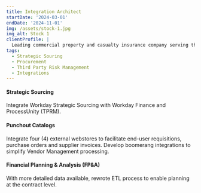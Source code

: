 ```yaml
---
title: Integration Architect
startDate: '2024-03-01'
endDate: '2024-11-01'
img: /assets/stock-1.jpg
img_alt: Stock 1
clientProfile: |
  Leading commercial property and casualty insurance company serving the global business community.
tags:
  - Strategic Souring
  - Procurement
  - Third Party Risk Management
  - Integrations
---
```


#### Strategic Sourcing

Integrate Workday Strategic Sourcing with Workday Finance and ProcessUnity (TPRM).

#### Punchout Catalogs

Integrate four (4) external webstores to facilitate end-user requisitions, purchase orders and supplier invoices. Develop boomerang integrations to simplify Vendor Management processing.

#### Financial Planning & Analysis (FP&A)

With more detailed data available, rewrote ETL process to enable planning at the contract level.